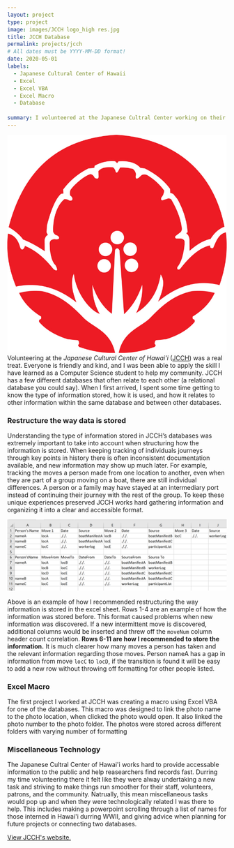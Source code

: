 ```yaml
---
layout: project
type: project
image: images/JCCH logo_high res.jpg
title: JCCH Database 
permalink: projects/jcch
# All dates must be YYYY-MM-DD format!
date: 2020-05-01
labels:
  - Japanese Cultural Center of Hawaii
  - Excel 
  - Excel VBA
  - Excel Macro
  - Database 

summary: I volunteered at the Japanese Cultral Center working on their databases and other technological projects that popu up.
---
```


<img class="ui medium right circular floated image" src="../images/JCCH logo_high res.jpg"> Volunteering at the *Japanese Cultural Center of Hawai’i* ([JCCH](https://www.jcch.com/)) was a real treat. Everyone is friendly and kind, and I was been able to apply the skill I have learned as a Computer Science student to help my community. JCCH has a few different databases that often relate to each other (a relational database you could say). When I first arrived, I spent some time getting to know the type of information stored, how it is used, and how it relates to other information within the same database and between other databases. 

### Restructure the way data is stored 

Understanding the type of information stored in JCCH’s databases was extremely important to take into account when structuring how the information is stored. When keeping tracking of individuals journeys through key points in history there is often inconsistent documentation available, and new information may show up much later. For example, tracking the moves a person made from one location to another, even when they are part of a group moving on a boat, there are still individual differences. A person or a family may have stayed at an intermediary port instead of continuing their journey with the rest of the group. To keep these unique experiences preserved JCCH works hard gathering information and organizing it into a clear and accessible format. 

<img class="ui fluid rounded image" src="../images/excelMoves.png"> 

Above is an example of how I recommended restructuring the way information is stored in the excel sheet. Rows 1-4 are an example of how the information was stored before. This format caused problems when new information was discovered. If a new intermittent move is discovered, additional columns would be inserted and threw off the `moveNum` column header count correlation. **Rows 6-11 are how I recommended to store the information.** It is much clearer how many moves a person has taken and the relevant information regarding those moves. Person nameA has a gap in information from move `locC` to `locD`, if the transition is found it will be easy to add a new row without throwing off formatting for other people listed. 

### Excel Macro

The first project I worked at JCCH was creating a macro using Excel VBA for one of the databases. This macro was designed to link the photo name to the photo location, when clicked the photo would open. It also linked the photo number to the photo folder. The photos were stored across different folders with varying number of formatting 

### Miscellaneous Technology

The Japanese Cultral Center of Hawai'i works hard to provide accessable information to the public and help reasearchers find records fast. Durring my time volunteering there it felt like they were alway undertaking a new task and striving to make things run smoother for their staff, volunteers, patrons, and the community. Natrually, this mean miscellaneous tasks would pop up and when they were technologically related I was there to help. This includes making a powerpoint scrolling through a list of names for those interned in Hawai'i durring WWII, and giving advice when planning for future projects or connecting two databases. 

[View JCCH's website.](https://www.jcch.com/)
